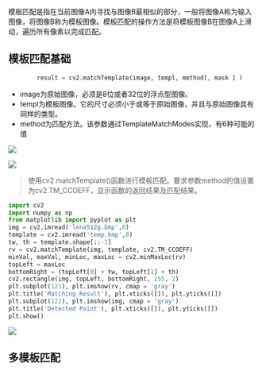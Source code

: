 模板匹配是指在当前图像A内寻找与图像B最相似的部分，一般将图像A称为输入图像，将图像B称为模板图像。模板匹配的操作方法是将模板图像B在图像A上滑动，遍历所有像素以完成匹配。

## 模板匹配基础

```python
        result = cv2.matchTemplate(image, templ, method[, mask ] )
```

+ image为原始图像，必须是8位或者32位的浮点型图像。
+ templ为模板图像。它的尺寸必须小于或等于原始图像，并且与原始图像具有同样的类型。
+ method为匹配方法。该参数通过TemplateMatchModes实现，有6种可能的值

![](https://s2.loli.net/2022/12/15/6ovODMjzax59cpi.png)



![](https://s2.loli.net/2022/12/15/k5LMz3TKdhRl78i.png)

> 使用cv2.matchTemplate()函数进行模板匹配。要求参数method的值设置为cv2.TM_CCOEFF，显示函数的返回结果及匹配结果。

```python
import cv2
import numpy as np
from matplotlib import pyplot as plt
img = cv2.imread('lena512g.bmp',0)
template = cv2.imread('temp.bmp',0)
tw, th = template.shape[::-1]
rv = cv2.matchTemplate(img, template, cv2.TM_CCOEFF)
minVal, maxVal, minLoc, maxLoc = cv2.minMaxLoc(rv)
topLeft = maxLoc
bottomRight = (topLeft[0] + tw, topLeft[1] + th)
cv2.rectangle(img, topLeft, bottomRight, 255, 2)
plt.subplot(121), plt.imshow(rv, cmap = 'gray')
plt.title('Matching Result'), plt.xticks([]), plt.yticks([])
plt.subplot(122), plt.imshow(img, cmap = 'gray')
plt.title('Detected Point'), plt.xticks([]), plt.yticks([])
plt.show()
```

![](https://s2.loli.net/2022/12/15/QAi6DCYj4vaO9Pm.png)

## 多模板匹配

